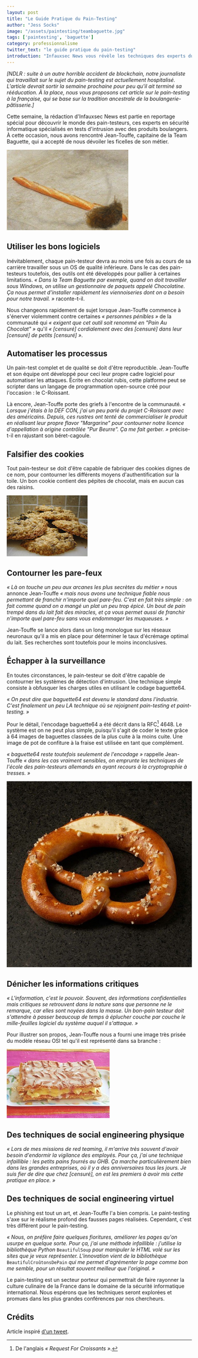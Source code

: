 ```yaml
---
layout: post
title: "Le Guide Pratique du Pain-Testing"
author: "Jess Socks"
image: "/assets/paintesting/teambaguette.jpg"
tags: ['paintesting', 'baguette']
category: professionnalisme
twitter_text: "le guide pratique du pain-testing"
introduction: "Infauxsec News vous révèle les techniques des experts du domaine"
---
```


*[NDLR : suite à un autre horrible accident de blockchain, notre journaliste
qui travaillait sur le sujet du pain-testing est actuellement hospitalisé.
L'article devrait sortir la semaine prochaine pour peu qu'il ait terminé sa
rééducation. À la place, nous vous proposons cet article sur le pain-testing à
la française, qui se base sur la tradition ancestrale de la
boulangerie-pâtisserie.]*

Cette semaine, la rédaction d'Infauxsec News est partie en reportage spécial
pour découvrir le monde des pain-testeurs, ces experts en sécurité informatique
spécialisés en tests d'intrusion avec des produits boulangers. À cette occasion,
nous avons rencontré Jean-Touffe, capitaine de la Team Baguette, qui a accepté
de nous dévoiler les ficelles de son métier.

![Les ficelles du métier de Jean-Touffe](/assets/paintesting/ficelle-touffe.jpg)

## Utiliser les bons logiciels

Inévitablement, chaque pain-testeur devra au moins une fois au cours de sa
carrière travailler sous un OS de qualité inférieure. Dans le cas des
pain-testeurs toutefois, des outils ont été développés pour pallier à certaines
limitations. *« Dans la Team Baguette par exemple, quand on doit travailler sous
Windows, on utilise un gestionnaire de paquets appelé Chocolatine. Ça nous
permet d'installer rapidement les viennoiseries dont on a besoin pour notre
travail. »* raconte-t-il.

Nous changeons rapidement de sujet lorsque Jean-Touffe commence à s'énerver
violemment contre certaines *« personnes pénibles »* de la communauté qui
*« exigent que cet outil soit renommé en "Pain Au Chocolat" »* qu'il *«
[censuré] cordialement avec des [censuré] dans leur [censuré] de petits
[censuré] »*.

## Automatiser les processus

Un pain-test complet et de qualité se doit d'être reproductible. Jean-Touffe
et son équipe ont développé pour ceci leur propre cadre logiciel pour
automatiser les attaques. Écrite en chocolat rubis, cette platforme
peut se scripter dans un langage de programmation open-source
créé pour l'occasion : le C-Roissant.

Là encore, Jean-Touffe porte des griefs à l'encontre de la communauté. *«
Lorsque j'étais à la DEF CON, j'ai un peu parlé du projet C-Roissant avec des
américains. Depuis, ces rustres ont tenté de commercialiser le produit en
réalisant leur propre flavor "Margarine" pour contourner notre licence
d'appellation à origine contrôlée "Pur Beurre". Ça me fait gerber. »*
précise-t-il en rajustant son béret-cagoule.

## Falsifier des cookies

Tout pain-testeur se doit d'être capable de fabriquer des cookies dignes de
ce nom, pour contourner les différents moyens d'authentification sur la toile.
Un bon cookie contient des pépites de chocolat, mais en aucun cas des raisins.

![Un cookie contaminé par Satan](/assets/paintesting/cookie.jpg)

## Contourner les pare-feux

*« Là on touche un peu aux arcanes les plus secrètes du métier »* nous annonce
Jean-Touffe *« mais nous avons une technique fiable nous permettant de franchir
n'importe quel pare-feu. C'est en fait très simple : on fait comme quand on a
mangé un plat un peu trop épicé. Un bout de pain trempé dans du lait fait des
miracles, et ça vous permet aussi de franchir n'importe quel pare-feu sans vous
endommager les muqueuses. »*

Jean-Touffe se lance alors dans un long monologue sur les réseaux neuronaux
qu'il a mis en place pour déterminer le taux d'écrémage optimal du lait. Ses
recherches sont toutefois pour le moins inconclusives.

## Échapper à la surveillance

En toutes circonstances, le pain-testeur se doit d'être capable de contourner
les systèmes de détection d'intrusion. Une technique simple consiste à
obfusquer les charges utiles en utilisant le codage baguette64.

*« On peut dire que baguette64 est devenu le standard dans l'industrie. C'est
finalement un peu LA technique où se rejoignent pain-testing et paint-testing.
»*

Pour le détail, l'encodage baguette64 a été décrit dans la RFC[^1] 4648. Le
système est on ne peut plus simple, puisqu'il s'agit de coder le texte grâce à
64 images de baguettes classées de la plus cuite à la moins cuite. Une image de
pot de confiture à la fraise est utilisée en tant que complément.

*« baguette64 reste toutefois seulement de l'encodage »* rappelle Jean-Touffe
*« dans les cas vraiment sensibles, on emprunte les techniques de l'école des
pain-testeurs allemands en ayant recours à la cryptographie à tresses. »*

![Un message chiffré avec des tresses](/assets/paintesting/tresses.jpg)

## Dénicher les informations critiques

*« L'information, c'est le pouvoir. Souvent, des informations confidentielles
mais critiques se retrouvent dans la nature sans que personne ne le remarque,
car elles sont noyées dans la masse. Un bon-pain testeur doit s'attendre à
passer beaucoup de temps à éplucher couche par couche le mille-feuilles
logiciel du système auquel il s'attaque. »*

Pour illustrer son propos, Jean-Touffe nous a fourni une image très prisée du
modèle réseau OSI tel qu'il est représenté dans sa branche :

![Le modèle réseau OSI, en plusieurs couches](/assets/paintesting/mille-feuilles.jpg)

## Des techniques de social engineering physique

*« Lors de mes missions de red teaming, il m'arrive très souvent d'avoir besoin
d'endormir la vigilance des employés. Pour ça, j'ai une technique infaillible :
les petits pains fourrés au GHB. Ça marche particulièrement bien dans les
grandes entreprises, où il y a des anniversaires tous les jours. Je suis fier
de dire que chez [censuré], on est les premiers à avoir mis cette pratique en
place. »*

## Des techniques de social engineering virtuel

Le phishing est tout un art, et Jean-Touffe l'a bien compris. Le paint-testing
s'axe sur le réalisme profond des fausses pages réalisées. Cependant, c'est
très différent pour le pain-testing.

*« Nous, on préfère faire quelques fioritures, améliorer les pages qu'on usurpe
en quelque sorte. Pour ça, j'ai une méthode infaillible : j'utilise la
bibliothèque Python* `BeautifulSoup` *pour manipuler le HTML volé sur les sites
que je veux représenter. L'innovation vient de la bibliothèque*
`BeautifulCroûtonsDePain` *qui me permet d'agrémenter la page comme bon me
semble, pour un résultat souvent meilleur que l'original. »*

Le pain-testing est un secteur porteur qui permettrait de faire rayonner la
culture culinaire de la France dans le domaine de la sécurité informatique
international. Nous espérons que les techniques seront explorées et promues dans
les plus grandes conférences par nos chercheurs.

## Crédits

Article inspiré [d'un tweet](https://twitter.com/ellirdnaw/status/1049950351611363328).

[^1]: De l'anglais *« Request For Croissants »*.

